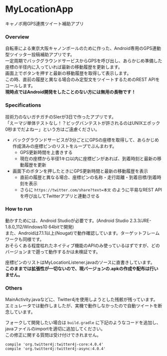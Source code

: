 # MyLocationApp  
キャノボ用GPS連携ツイート補助アプリ  

### Overview  
自転車による東京大阪キャノンボールのために作った、Android専用のGPS連動型ツイッター投稿補助アプリです。  
一定周期でバックグラウンドサービスからGPSを呼び出し、あらかじめ準備した座標の半径内に入っていれば最新の移動履歴を更新します。  
画面上でボタンを押すと最新の移動履歴を取得して表示します。  
この時、直前の履歴と異なる場合のみ定型文をツイートするためのREST APIをコールします。  
**現時点ではAndroid開発をしたことのない方には無用の長物です！**

### Specifications  
技術力のないガチガチのSIerが3日で作ったアプリです。  
「えーマジ単体テストなし！？ビッグバンテストが許されるのはUNIXエポック0秒までだよねー」という方はご遠慮ください。  

+ バックグラウンドサービスが3分ごとにGPSの座標を取得して、あらかじめ作成済みの座標ピンのリストをループでぶんまわす。
  - GPS更新時間を上書きする
  - 現在の座標から半径1キロ以内に座標ピンがあれば、到着時刻と最新の移動履歴を更新
+ 画面下のボタンを押したときにGPS更新時間と最新の移動履歴を表示
  - 直前の履歴と異なる場合、座標ピンの名称・走行距離・到着目標/到着時刻を表示
  - さらに `https://twitter.com/share?text=本文` のように平易なREST APIを呼び出してTwitterアプリと連動させる

### How to run
動かすためには、Android Studioが必要です。(Android Studio 2.3.3/JRE-1.8.0_112/Windows10 64bitで開発)  
また、Androidは7.1.1以上(Nougat)で動作確認しています。ターゲットフレームワークも同様です。  
おそらくある程度枯れたネイティブ機能のAPIのみ使っているはずですが、どのバージョンまで遡って動作するかは未検証です。  
  
座標ピンのリストはMyLocationListener.javaのソースに直書きしています。  
**このままでは拡張性が一切ないので、現バージョンの.apkの作成や配布は行いません。**

### Others
MainActivity.javaなどに、Twitter4jを使用しようとした残骸が残っています。  
エミュレータでは動作しましたが、実機で動作しなかったので自動ツイートを断念しています。  
  
フォークして開発したい場合は `build.gradle` に下記のようなコードを追加し、javaファイルのimportを適切に追加してください。  
この修正に関する質問は受け付けできれません。  

```
compile 'org.twitter4j:twitter4j-core:4.0.4'
compile 'org.twitter4j:twitter4j-async:4.0.4'
```

